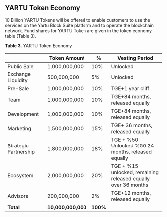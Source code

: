 ## YARTU Token Economy

10 Billion YARTU Tokens will be offered to enable customers to use the services on the Yartu Block Suite platform and to operate the blockchain network. Fund shares for YARTU Token are given in the token economy table (Table 3).

**Table 3.** YARTU Token Economy

| | **Token Amount** | **%** | **Vesting Period** |
| --- | --- | --- | --- |
| Public Sale | 1,000,000,000 | 10% | Unlocked |
| Exchange Liquidity | 500,000,000 | 5% | Unlocked |
| Pre-Sale | 1,000,000,000 | 10% | TGE+1 year cliff |
| Team | 1,000,000,000 | 10% | TGE+84 months, released equally |
| Development | 1,000,000,000 | 10% | TGE+84 months, released equally |
| Marketing | 1,500,000,000 | 15% | TGE+ 36 months, released equally |
| Strategic Partnership | 1,800,000,000 | 18% | TGE + %50 Unlocked %50 24 months, released equally |
| Ecosystem | 2,000,000,000 | 20% | TGE + %15 unlocked, remaining released equally over 36 months |
| Advisors | 200,000,000 | 2% | TGE+12 months, released equally |
| **Total** | **10,000,000,000** | **100%** | |